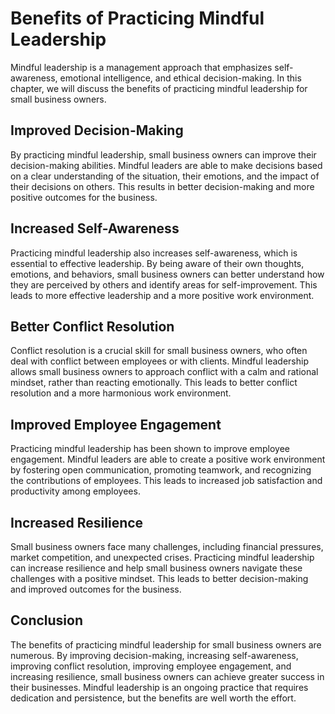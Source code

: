 Benefits of Practicing Mindful Leadership
==================================================================

Mindful leadership is a management approach that emphasizes self-awareness, emotional intelligence, and ethical decision-making. In this chapter, we will discuss the benefits of practicing mindful leadership for small business owners.

Improved Decision-Making
------------------------

By practicing mindful leadership, small business owners can improve their decision-making abilities. Mindful leaders are able to make decisions based on a clear understanding of the situation, their emotions, and the impact of their decisions on others. This results in better decision-making and more positive outcomes for the business.

Increased Self-Awareness
------------------------

Practicing mindful leadership also increases self-awareness, which is essential to effective leadership. By being aware of their own thoughts, emotions, and behaviors, small business owners can better understand how they are perceived by others and identify areas for self-improvement. This leads to more effective leadership and a more positive work environment.

Better Conflict Resolution
--------------------------

Conflict resolution is a crucial skill for small business owners, who often deal with conflict between employees or with clients. Mindful leadership allows small business owners to approach conflict with a calm and rational mindset, rather than reacting emotionally. This leads to better conflict resolution and a more harmonious work environment.

Improved Employee Engagement
----------------------------

Practicing mindful leadership has been shown to improve employee engagement. Mindful leaders are able to create a positive work environment by fostering open communication, promoting teamwork, and recognizing the contributions of employees. This leads to increased job satisfaction and productivity among employees.

Increased Resilience
--------------------

Small business owners face many challenges, including financial pressures, market competition, and unexpected crises. Practicing mindful leadership can increase resilience and help small business owners navigate these challenges with a positive mindset. This leads to better decision-making and improved outcomes for the business.

Conclusion
----------

The benefits of practicing mindful leadership for small business owners are numerous. By improving decision-making, increasing self-awareness, improving conflict resolution, improving employee engagement, and increasing resilience, small business owners can achieve greater success in their businesses. Mindful leadership is an ongoing practice that requires dedication and persistence, but the benefits are well worth the effort.
